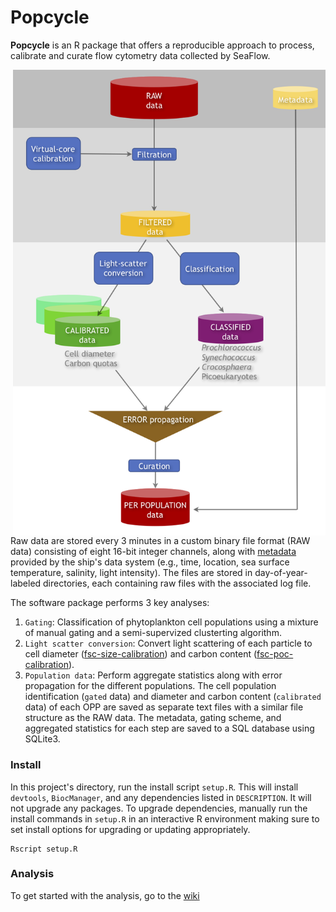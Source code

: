 Popcycle
========
**Popcycle** is an R package that offers a reproducible approach to process, calibrate and curate flow cytometry data collected by SeaFlow. 

<img src="documentation/images/seaflow-workflow.png?raw=true" alt="Popcycle workflow"
	title="Popcycle workflow" align="right" style="float" width="500">
Raw  data are stored every 3 minutes in a custom binary file format (RAW data) consisting of eight 16-bit integer channels, along with [metadata](https://github.com/armbrustlab/seaflow-sfl) provided by the ship's data system (e.g., time, location, sea surface temperature, salinity, light intensity). The files are stored in day-of-year-labeled directories, each containing raw files with the associated log file. 

The software package performs 3 key analyses:
1. ```Gating```: Classification of phytoplankton cell populations using a mixture of manual gating and a semi-supervized clusterting algorithm.
2. ```Light scatter conversion```: Convert light scattering of each particle to cell diameter ([fsc-size-calibration](https://github.com/armbrustlab/fsc-size-calibration)) and carbon content ([fsc-poc-calibration](https://github.com/armbrustlab/fsc-poc-calibration)).
3. ```Population data```: Perform aggregate statistics along with error propagation for the different populations.
The cell population identification (```gated``` data) and diameter and carbon content (```calibrated``` data) of each OPP are saved as separate text files with a similar file structure as the RAW data. The metadata, gating scheme, and aggregated statistics for each step are saved to a SQL database using SQLite3.

### Install
In this project's directory, run the install script `setup.R`. This will install `devtools`, `BiocManager`, and any dependencies listed in `DESCRIPTION`. It will not upgrade any packages. To upgrade dependencies, manually run the install commands in `setup.R` in an interactive R environment making sure to set install options for upgrading or updating appropriately.

```
Rscript setup.R
```

### Analysis
To get started with the analysis, go to the [wiki](https://github.com/armbrustlab/popcycle/wiki/SeaFlow-data-analysis-tutorial)
